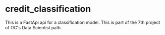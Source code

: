 # credit_classification
This is a FastApi api for a classification model. This is part of the 7th project of OC's Data Scientist path.
